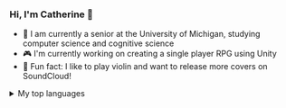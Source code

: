 ### Hi, I'm Catherine 👋
- :notebook: I am currently a senior at the University of Michigan, studying computer science and cognitive science
- :video_game: I'm currently working on creating a single player RPG using Unity
- :violin: Fun fact: I like to play violin and want to release more covers on SoundCloud!

<details>
<summary>My top languages</summary>

| Rank | Languages |
|-----:|-----------|
|     1| C++       |
|     2| JavaScript|
|     3| Python    |
  
</details>
<!--
**catkims/catkims** is a ✨ _special_ ✨ repository because its `README.md` (this file) appears on your GitHub profile.

Here are some ideas to get you started:

- 🔭 I’m currently working on ...
- 🌱 I’m currently learning ...
- 👯 I’m looking to collaborate on ...
- 🤔 I’m looking for help with ...
- 💬 Ask me about ...
- 📫 How to reach me: ...
- 😄 Pronouns: ...
- ⚡ Fun fact: ...
-->
